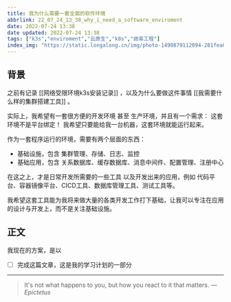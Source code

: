 ```yaml
---
title: 我为什么需要一套全面的软件环境
abbrlink: 22_07_24_13_38_why_i_need_a_software_enviroment
date: 2022-07-24 13:38
date updated: 2022-07-24 13:38
tags: ["k3s","enviroment","云原生","k8s","效率工程"]
index_img: "https://static.longalong.cn/img/photo-1490879112094-281fea0883dc"
---
```


## 背景

之前有记录 [[网络受限环境k3s安装记录]] ，以及为什么要做这件事情 [[我需要什么样的集群搭建工具]] 。

实际上，我希望有一套很方便的开发环境 甚至 生产环境，并且有一个需求： 这套环境不是平台绑定！ 我希望只要能给我一台机器，这套环境就能运行起来。

作为一套程序运行的环境，需要有两个层面的东西： 
- 基础设施，包含  集群管理、存储、日志、监控
- 基础应用，包含  关系数据库、缓存数据库、消息中间件、配置管理、注册中心

在这之上，才是日常开发所需要的一些工具 以及开发出来的应用，例如  代码平台、容器镜像平台、CICD工具、数据库管理工具、测试工具等。

我希望这套工具能为我将来做大量的各类开发工作打下基础，让我可以专注在应用的设计与开发上，而不是关注基础设施。


## 正文

我现在的方案，是以


- [ ] 完成这篇文章，这是我的学习计划的一部分




---
> It's not what happens to you, but how you react to it that matters.
> — <cite>Epictetus</cite>